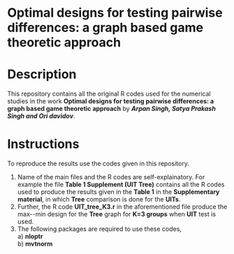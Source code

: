 # Optimal designs for testing pairwise differences: a graph based game theoretic approach

# Description
This repository contains all the original R codes used for the numerical studies in the work **Optimal designs for testing pairwise differences: a graph based game theoretic approach** by **_Arpan Singh, Satya Prakash Singh and Ori davidov_**.

# Instructions
To reproduce the results use the codes given in this repository. 

1) Name of the main files and the R codes are self-explainatory. For example the file **Table 1 Supplement (UIT Tree)** contains all the R codes used to produce the results given in the **Table 1** in the **Supplementary material**, in which **Tree** comparison is done for the **UITs**. 
2) Further, the R code **UIT_tree_K3.r**  in the aforementioned file produce the max--min design for the **Tree** graph for **K=3 groups** when **UIT** test is used.
3) The following packages are required to use these codes,\
      a) **nloptr**\
      b) **mvtnorm**


